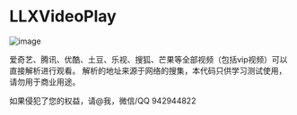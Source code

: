 # LLXVideoPlay

![image](https://github.com/lilinxuan/LLXVideoPlay/blob/master/video.jpg)

爱奇艺、腾讯、优酷、土豆、乐视、搜狐、芒果等全部视频（包括vip视频）可以直接解析进行观看。
解析的地址来源于网络的搜集，本代码只供学习测试使用，请勿用于商业用途。

如果侵犯了您的权益，请@我，微信/QQ 942944822

